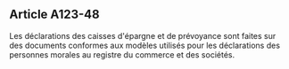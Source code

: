 Article A123-48
----
Les déclarations des caisses d'épargne et de prévoyance sont faites sur des
documents conformes aux modèles utilisés pour les déclarations des personnes
morales au registre du commerce et des sociétés.

